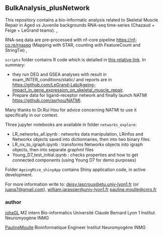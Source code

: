 ## BulkAnalysis_plusNetwork

This repository contains a bio-informatic analysis related to Skeletal Muscle Repair in Aged vs Juvenile backgrounds RNA-seq time-series (Chazaud + Feige + LeGrand teams).
,

RNA-seq data are pre-processed with nf-core pipeline https://nf-co.re/rnaseq (Mapping with STAR, counting with FeatureCount and StringTie)
,

`scripts` folder contains R code which is detailed in [this relative link](scripts/README_scripts.md). 
In summary:
- they run DEG and GSEA analyses with result in exam_INTER_conditions/static/ and reports are in https://github.com/LeGrand-Lab/Ageing-impact_in_gene_expression_on_skeletal_muscle_repair.
- Prepare data for ligand-receptor network and finally launch NATMI  https://github.com/asrhou/NATMI. 

Many thanks to Dr.Rui Hou for advice concerning NATMI to use it specifically in our context.

Three jupyter notebooks are available in folder `networks_explore`:
* LR_networks_all.ipynb : networks data manipulation, LRinfos and Networkx objects saved into dictionnaries, then into two binary files.
* LR_nx_to_igraph.ipynb : transforms Networkx objects into igraph objects, then into separate graphml files
* Young_D7_test_initial.ipynb : checks properties and how to get connected components (using Young D7 for demo purposes)

Folder `AgeingMice_shinyApp` contains Shiny application code, in active development.



For more information write to:
deisy.lascroux@etu.univ-lyon1.fr (or juana7@gmail.com), 
william.jarassier@univ-lyon1.fr
pauline.moulle@cnrs.fr

### author
[johaGL](https://github.com/johaGL/)
M2 intern Bio-informatics
Université Claude Bernard Lyon 1
Institut Neuromyogène INMG

[PaulineMoulle](https://github.com/PaulineMoulle)
Bioinformatique Engineer
Institut Neuromyogène INMG
